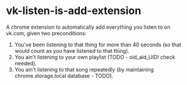 # vk-listen-is-add-extension

A chrome extension to automatically add everything you listen to on vk.com, given two preconditions:

1. You've been listening to that thing for more than 40 seconds (so that would count as you have listened to that thing).
2. You ain't listening to your own playlist (TODO - oid_aid_UID! check needed).
3. You ain't listening to that song repeatedly (by maintaining chrome.storage.local database - TODO).
